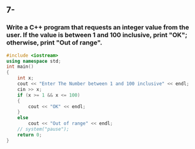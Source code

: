 ## 7-
### Write a C++ program that requests an integer value from the user. If the value is between 1 and 100 inclusive, print "OK"; otherwise, print "Out of range".
```cpp
#include <iostream>
using namespace std;
int main()
{
    int x;
    cout << "Enter The Number between 1 and 100 inclusive" << endl;
    cin >> x;
    if (x >= 1 && x <= 100)
    {
        cout << "OK" << endl;
    }
    else
        cout << "Out of range" << endl;
    // system("pause");
    return 0;
}
```
